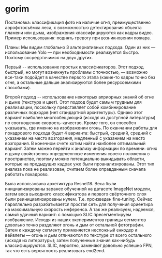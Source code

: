 # gorim
Постановка: классификация фото на наличие огня, преимущественно аэрофотосъёмка леса, с возможностью детектирования объекта пламени или дыма, изображения классифицируются как кадры видео. Пример использования: поднять тревогу при возникновении пожара.

Планы: 
Мы видим глобально 3 альтернативных подхода. Один из них — использование Yolo — при необходимости реализуется быстро. Поэтому сосредоточимся на двух других. 

Первый -- использование простых классификаторов. Этот подход быстрый, но могут возникнуть проблемы с точностью, — возможно все-таки подойдет в качестве первого этапа (какие-то кадры точно без огня, а остальные дальше анализируются более ресурсоемкими способами). 

Второй подход -- использование некоторых априорных знаний об огне и дыме (текстура и цвет). Этот подход будет самым трудным для реализиации, поскольку представляет собой комбинирование различных подходов (нет стандартной архитектуры). Однако этот вариант наиболее многообещающий (исходя из доступной литературы) по соотношению скорость-качество. Кроме того, он способен указывать, где именно на изображении огонь. По оканчании работы для покадрового подхода будет 4 варианта: быстрый, средний, средний с указанием на место возгорания, медленный с указанием на место возгорания. В конечном счете хотим найти наиболее оптимальный вариант. Затем можно перейти к анализу информации по времени: огню и дыму свойственны определеннные изменения своего положения в пространстве, поэтому можно потенциально выкидывать области, которые на предыдущих кадрах уже были проанализированы. Этот тип анализа пока не реализован, считаем более оправданным сначала работать покадрово. 

Была использована архетиктура Resnet18. Веса были инициализированы заранее обученной на датасете ImageNet модели, затем веса выходного классификатора и первого свёрточного слоя были реинициализированы нулем. Т.е. произведен fine-tuning. Сейчас параллельно разрабатывается простая сеть для получения ориентира на максимальную скорость инференса. А так же реализуем, надеемся, самый удачный вариант: с помощью SLIC пресегментируем изображение. Исходя из наших экспериментов границы сегментов довольно точно разделяют огонь и дым от остальной фотографии. Затем к каждому сегменту применяется несложный енкодер и вейвлеты — огонь и дым отличаются по текстуре от всего остального (исходя из литературы); затем полученные знания как-нибудь классифицируются. SLIC, вероятно, заменяют довольно успешно FPN, так что есть вероятность реализовать end2end.

